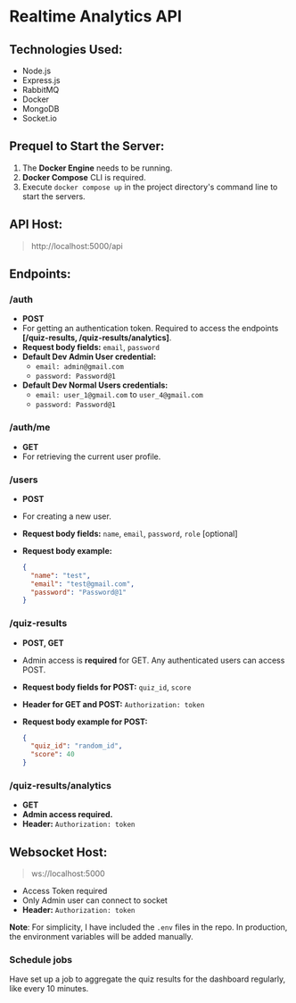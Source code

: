 # Realtime Analytics API

## Technologies Used:

- Node.js
- Express.js
- RabbitMQ
- Docker
- MongoDB
- Socket.io

## Prequel to Start the Server:

1. The **Docker Engine** needs to be running.
2. **Docker Compose** CLI is required.
3. Execute `docker compose up` in the project directory's command line to start the servers.

## API Host:

> http://localhost:5000/api

## Endpoints:

### /auth

- **POST**
- For getting an authentication token. Required to access the endpoints **[/quiz-results, /quiz-results/analytics]**.
- **Request body fields:** `email`, `password`
- **Default Dev Admin User credential:**
  - `email: admin@gmail.com`
  - `password: Password@1`
- **Default Dev Normal Users credentials:**
  - `email: user_1@gmail.com` to `user_4@gmail.com`
  - `password: Password@1`

### /auth/me

- **GET**
- For retrieving the current user profile.

### /users

- **POST**
- For creating a new user.
- **Request body fields:** `name`, `email`, `password`, `role` [optional]
- **Request body example:**

  ```json
  {
    "name": "test",
    "email": "test@gmail.com",
    "password": "Password@1"
  }
  ```

### /quiz-results

- **POST, GET**
- Admin access is **required** for GET. Any authenticated users can access POST.
- **Request body fields for POST:** `quiz_id`, `score`
- **Header for GET and POST:** `Authorization: token`
- **Request body example for POST:**

  ```json
  {
    "quiz_id": "random_id",
    "score": 40
  }
  ```

### /quiz-results/analytics

- **GET**
- **Admin access required.**
- **Header:** `Authorization: token`

## Websocket Host:

> ws://localhost:5000

- Access Token required
- Only Admin user can connect to socket
- **Header:** `Authorization: token`

**Note**: For simplicity, I have included the `.env` files in the repo. In production, the environment variables will be added manually.

### Schedule jobs

Have set up a job to aggregate the quiz results for the dashboard regularly, like every 10 minutes.

